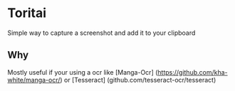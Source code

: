 # Toritai
Simple way to capture a screenshot and add it to your clipboard

## Why
Mostly useful if your using a ocr like [Manga-Ocr] (https://github.com/kha-white/manga-ocr/) or [Tesseract] (github.com/tesseract-ocr/tesseract)
